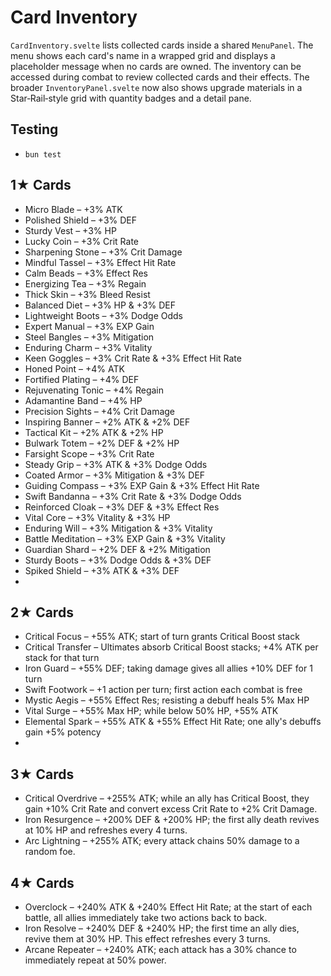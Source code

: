 # Card Inventory

`CardInventory.svelte` lists collected cards inside a shared `MenuPanel`. The
menu shows each card's name in a wrapped grid and displays a placeholder message
when no cards are owned. The inventory can be accessed during combat to review
collected cards and their effects. The broader `InventoryPanel.svelte` now also
shows upgrade materials in a Star‑Rail‑style grid with quantity badges and a
detail pane.

## Testing
- `bun test`
## 1★ Cards
- Micro Blade – +3% ATK
- Polished Shield – +3% DEF
- Sturdy Vest – +3% HP
- Lucky Coin – +3% Crit Rate
- Sharpening Stone – +3% Crit Damage
- Mindful Tassel – +3% Effect Hit Rate
- Calm Beads – +3% Effect Res
- Energizing Tea – +3% Regain
- Thick Skin – +3% Bleed Resist
- Balanced Diet – +3% HP & +3% DEF
- Lightweight Boots – +3% Dodge Odds
- Expert Manual – +3% EXP Gain
- Steel Bangles – +3% Mitigation
- Enduring Charm – +3% Vitality
- Keen Goggles – +3% Crit Rate & +3% Effect Hit Rate
- Honed Point – +4% ATK
- Fortified Plating – +4% DEF
- Rejuvenating Tonic – +4% Regain
- Adamantine Band – +4% HP
- Precision Sights – +4% Crit Damage
- Inspiring Banner – +2% ATK & +2% DEF
- Tactical Kit – +2% ATK & +2% HP
- Bulwark Totem – +2% DEF & +2% HP
- Farsight Scope – +3% Crit Rate
- Steady Grip – +3% ATK & +3% Dodge Odds
- Coated Armor – +3% Mitigation & +3% DEF
- Guiding Compass – +3% EXP Gain & +3% Effect Hit Rate
- Swift Bandanna – +3% Crit Rate & +3% Dodge Odds
- Reinforced Cloak – +3% DEF & +3% Effect Res
- Vital Core – +3% Vitality & +3% HP
- Enduring Will – +3% Mitigation & +3% Vitality
- Battle Meditation – +3% EXP Gain & +3% Vitality
- Guardian Shard – +2% DEF & +2% Mitigation
- Sturdy Boots – +3% Dodge Odds & +3% DEF
- Spiked Shield – +3% ATK & +3% DEF
- 
## 2★ Cards
- Critical Focus – +55% ATK; start of turn grants Critical Boost stack
- Critical Transfer – Ultimates absorb Critical Boost stacks; +4% ATK per stack for that turn
- Iron Guard – +55% DEF; taking damage gives all allies +10% DEF for 1 turn
- Swift Footwork – +1 action per turn; first action each combat is free
- Mystic Aegis – +55% Effect Res; resisting a debuff heals 5% Max HP
- Vital Surge – +55% Max HP; while below 50% HP, +55% ATK
- Elemental Spark – +55% ATK & +55% Effect Hit Rate; one ally's debuffs gain +5% potency
- 
## 3★ Cards
- Critical Overdrive – +255% ATK; while an ally has Critical Boost, they gain +10% Crit Rate and convert excess Crit Rate to +2% Crit Damage.
- Iron Resurgence – +200% DEF & +200% HP; the first ally death revives at 10% HP and refreshes every 4 turns.
- Arc Lightning – +255% ATK; every attack chains 50% damage to a random foe.

## 4★ Cards
- Overclock – +240% ATK & +240% Effect Hit Rate; at the start of each battle, all allies immediately take two actions back to back.
- Iron Resolve – +240% DEF & +240% HP; the first time an ally dies, revive them at 30% HP. This effect refreshes every 3 turns.
- Arcane Repeater – +240% ATK; each attack has a 30% chance to immediately repeat at 50% power.
